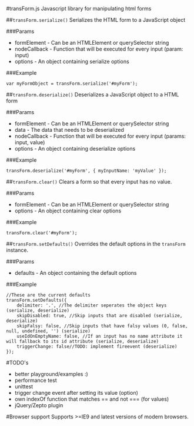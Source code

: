 #transForm.js
Javascript library for manipulating html forms

##`transForm.serialize()`
Serializes the HTML form to a JavaScript object

###Params

- formElement - Can be an HTMLElement or querySelector string
- nodeCallback - Function that will be executed for every input (param: input)
- options - An object containing serialize options

###Example

	var myFormObject = transForm.serialize('#myForm');

##`transForm.deserialize()`
Deserializes a JavaScript object to a HTML form

###Params

- formElement - Can be an HTMLElement or querySelector string
- data - The data that needs to be deserialized
- nodeCallback - Function that will be executed for every input (params: input, value)
- options - An object containing deserialize options

###Example

	transForm.deserialize('#myForm', { myInputName: 'myValue' });

##`transForm.clear()`
Clears a form so that every input has no value.

###Params

- formElement - Can be an HTMLElement or querySelector string
- options - An object containing clear options

###Example

	transForm.clear('#myForm');

##`transForm.setDefaults()`
Overrides the default options in the `transForm` instance.

###Params

- defaults - An object containing the default options

###Example

	//These are the current defaults
	transForm.setDefaults({
		delimiter: '.', //The delimiter seperates the object keys (serialize, deserialize)
		skipDisabled: true, //Skip inputs that are disabled (serialize, deserialize)
		skipFalsy: false, //Skip inputs that have falsy values (0, false, null, undefined, '') (serialize)
		useIdOnEmptyName: false, //If an input has no name attribute it will fallback to its id attribute (serialize, deserialize)
		triggerChange: false//TODO: implement fireevent (deserialize)
	});

#TODO's

- better playground/examples :)
- performance test
- unittest
- trigger change event after setting its value (option)
- own indexOf function that matches == and not === (for values)
- jQuery/Zepto plugin

#Browser support
Supports >=IE9 and latest versions of modern browsers.